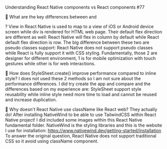 Understanding React Native components vs React components #77

📌 What are the key differences between <View> and <div>?
View in React Native is used to map to a view of iOS or Android device screen while div is rendered for HTML web page. Their default flex direction are different as well: React Native will flex in column by default while React default flex direction is row. The big difference between these two are pseudo classes support: React Native does not support pseudo classes while React is fully support it with CSS styling. Fundamentally, those 2 are designer for different environment, 1 is for mobile optimization with touch gestures while other is for web interactions.

📌 How does StyleSheet.create() improve performance compared to inline style?
I does not used these 2 methods so I am not sure about the performance differences. I did try create the app and compare and the differences based on my experience are: StyleSheet support style reusability while inline style need more time to load and cannot be reused and increase duplication.

📌 Why doesn't React Native use className like React web?
They actually do! After installing NativeWind to be able to use TailwindCSS within React Native project! I did included some images within this React Native fundamental folder. NativeWind is the styling libraries and this is the website I use for installation: https://www.nativewind.dev/getting-started/installation 
To answer the original question, React Native does not support traditional CSS so it avoid using className component.